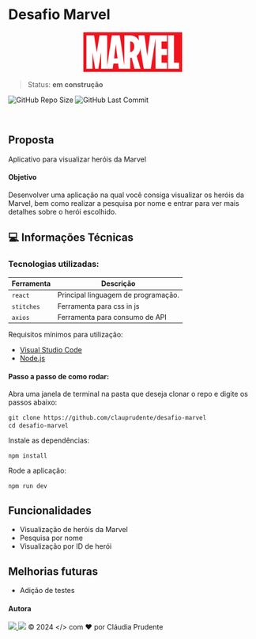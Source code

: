 # Desafio Marvel

<div align="center">
  <img src="./src/assets/marvel.svg" width="200px" alt="logo muda sampa"/>
</div>

> Status: **em construção**

<p align="justify">
  <a>
    <img alt="GitHub Repo Size" src="https://img.shields.io/github/repo-size/clauprudente/desafio-marvel">
    <img alt="GitHub Last Commit" src="https://img.shields.io/github/last-commit/clauprudente/desafio-marvel">
  </a>
</p>
<br>

## Proposta

Aplicativo para visualizar heróis da Marvel

#### Objetivo

Desenvolver uma aplicação na qual você consiga visualizar os heróis da Marvel, bem como realizar a pesquisa por nome e entrar para ver mais detalhes sobre o herói escolhido.

## 💻 Informações Técnicas

### Tecnologias utilizadas:

| Ferramenta | Descrição                           |
| ---------- | ----------------------------------- |
| `react`    | Principal linguagem de programação. |
| `stitches` | Ferramenta para css in js           |
| `axios`    | Ferramenta para consumo de API      |

Requisitos mínimos para utilização:

- [Visual Studio Code]("https://code.visualstudio.com/download")
- [Node.js]("https://docs.npmjs.com/downloading-and-installing-node-js-and-npm")

#### Passo a passo de como rodar:

Abra uma janela de terminal na pasta que deseja clonar o repo e digite os passos abaixo:

```
git clone https://github.com/clauprudente/desafio-marvel
cd desafio-marvel
```

Instale as dependências:

```
npm install
```

Rode a aplicação:

```
npm run dev
```

## Funcionalidades

- Visualização de heróis da Marvel
- Pesquisa por nome
- Visualização por ID de herói

## Melhorias futuras

- Adição de testes

#### Autora

<a href = "mailto:claudia.mpsantos@outlook.com"><img src="https://img.shields.io/badge/-Gmail-%23333?style=for-the-badge&logo=gmail&logoColor=white" target="_blank"> </a>
<a href="https://www.linkedin.com/in/claudiampsantos/" target="_blank"><img src="https://img.shields.io/badge/-LinkedIn-%230077B5?style=for-the-badge&logo=linkedin&logoColor=white" target="_blank"></a>
© 2024 </> com ❤️ por Cláudia Prudente

